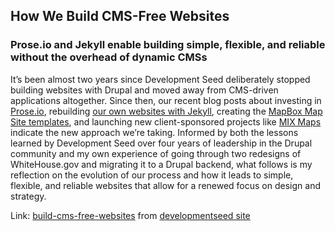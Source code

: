 ## How We Build CMS-Free Websites

### Prose.io and Jekyll enable building simple, flexible, and reliable without the overhead of dynamic CMSs

It’s been almost two years since Development Seed deliberately stopped building websites with Drupal and moved away from CMS-driven applications altogether. Since then, our recent blog posts about investing in [Prose.io](http://prose.io), rebuilding [our own websites with Jekyll](http://developmentseed.org/blog/2011/09/09/jekyll-github-pages/), creating the [MapBox Map Site templates](https://www.mapbox.com/developers/), and launching new client-sponsored projects like [MIX Maps](https://developmentseed.org/blog/2012/07/26/mix-maps-portal/) indicate the new approach we’re taking. Informed by both the lessons learned by Development Seed over four years of leadership in the Drupal community and my own experience of going through two redesigns of WhiteHouse.gov and migrating it to a Drupal backend, what follows is my reflection on the evolution of our process and how it leads to simple, flexible, and reliable websites that allow for a renewed focus on design and strategy.

Link: [build-cms-free-websites](https://developmentseed.org/blog/2012/07/27/build-cms-free-websites/)
from [developmentseed site](https://developmentseed.org/)
